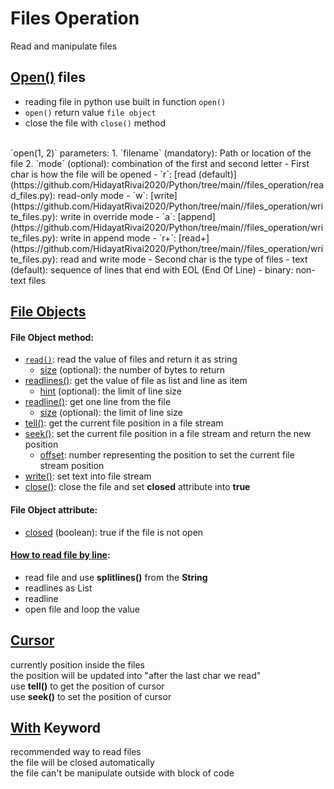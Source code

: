 # Files Operation
Read and manipulate files

## [Open()](https://github.com/HidayatRivai2020/Python/tree/main//files_operation/read_files.py) files
- reading file in python use built in function `open()`
- `open()` return value `file object`<br/>
- close the file with `close()` method<br/>
<br/>
`open(1, 2)` parameters:
1. `filename` (mandatory): Path or location of the file
2. `mode` (optional): combination of the first and second letter
  - First char is how the file will be opened
    - `r`: [read (default)](https://github.com/HidayatRivai2020/Python/tree/main//files_operation/read_files.py): read-only mode 
    - `w`: [write](https://github.com/HidayatRivai2020/Python/tree/main//files_operation/write_files.py): write in override mode
    - `a`: [append](https://github.com/HidayatRivai2020/Python/tree/main//files_operation/write_files.py): write in append mode
    - `r+`: [read+](https://github.com/HidayatRivai2020/Python/tree/main//files_operation/write_files.py): read and write mode
  - Second char is the type of files
    - text (default): sequence of lines that end with EOL (End Of Line)
    - binary: non-text files 

## [File Objects](https://github.com/HidayatRivai2020/Python/tree/main//files_operation/read_files.py)
#### File Object method:<br/>
- [`read()`](https://github.com/HidayatRivai2020/Python/tree/main//files_operation/read_files.py): read the value of files and return it as string
  - [size](https://github.com/HidayatRivai2020/Python/tree/main//files_operation/cursor.py) (optional): the number of bytes to return
- [readlines()](https://github.com/HidayatRivai2020/Python/tree/main//files_operation/read_files.py): get the value of file as list and line as item
  - [hint](https://github.com/HidayatRivai2020/Python/tree/main//files_operation/cursor.py) (optional): the limit of line size
- [readline()](https://github.com/HidayatRivai2020/Python/tree/main//files_operation/read_files.py): get one line from the file
  - [size](https://github.com/HidayatRivai2020/Python/tree/main//files_operation/cursor.py) (optional): the limit of line size
- [tell()](https://github.com/HidayatRivai2020/Python/tree/main//files_operation/cursor.py): get the current file position in a file stream
- [seek()](https://github.com/HidayatRivai2020/Python/tree/main//files_operation/cursor.py): set the current file position in a file stream and return the new position
  - [offset](https://github.com/HidayatRivai2020/Python/tree/main//files_operation/cursor.py): number representing the position to set the current file stream position
- [write()](https://github.com/HidayatRivai2020/Python/tree/main//files_operation/write_files.py): set text into file stream
- [close()](https://github.com/HidayatRivai2020/Python/tree/main//files_operation/read_files.py): close the file and set **closed** attribute into **true**

#### File Object attribute:
- [closed](https://github.com/HidayatRivai2020/Python/tree/main//files_operation/read_files.py) (boolean): true if the file is not open

#### [How to read file by line](https://github.com/HidayatRivai2020/Python/tree/main//files_operation/file_by_line.py):
- read file and use **splitlines()** from the **String**
- readlines as List
- readline
- open file and loop the value

## [Cursor](https://github.com/HidayatRivai2020/Python/tree/main//files_operation/read_files.py) <br/>
currently position inside the files<br/>
the position will be updated into "after the last char we read"<br/>
use **tell()** to get the position of cursor<br/>
use **seek()** to set the position of cursor<br/>

## [With](https://github.com/HidayatRivai2020/Python/tree/main//files_operation/with_keyword.py) Keyword
recommended way to read files<br/>
the file will be closed automatically<br/>
the file can't be manipulate outside with block of code<br/>
